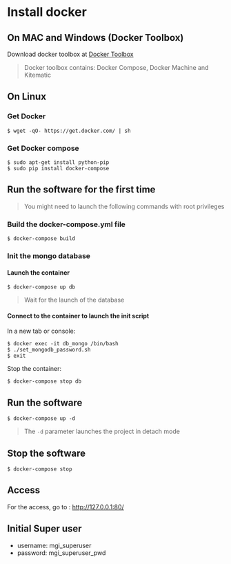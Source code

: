 # Install docker

## On MAC and Windows (Docker Toolbox)
Download docker toolbox at [Docker Toolbox](https://www.docker.com/products/docker-toolbox)
> Docker toolbox contains:
>  Docker Compose,
>  Docker Machine
>  and Kitematic

## On Linux

### Get Docker
```
$ wget -qO- https://get.docker.com/ | sh
```
### Get Docker compose
```
$ sudo apt-get install python-pip
$ sudo pip install docker-compose
```

## Run the software for the first time
> You might need to launch the following commands with root privileges

### Build the docker-compose.yml file
```
$ docker-compose build
```
### Init the mongo database
#### Launch the container
```
$ docker-compose up db
```
> Wait for the launch of the database 

#### Connect to the container to launch the init script
In a new tab or console:
```
$ docker exec -it db_mongo /bin/bash
$ ./set_mongodb_password.sh
$ exit
```
Stop the container:
```
$ docker-compose stop db
```

## Run the software
```
$ docker-compose up -d
```
> The `-d` parameter launches the project in detach mode

## Stop the software
```
$ docker-compose stop
```

## Access
For the access, go to : http://127.0.0.1:80/

## Initial Super user

* username: mgi_superuser
* password: mgi_superuser_pwd







